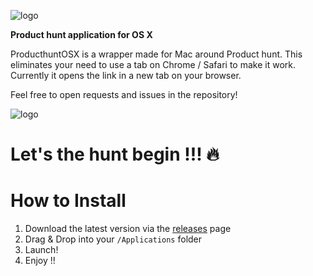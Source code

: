 ![logo](https://raw.githubusercontent.com/remirobert/ProducthuntOSX/master/Documentation/logo.png)

**Product hunt application for OS X**

ProducthuntOSX is a wrapper made for Mac around Product hunt.
This eliminates your need to use a tab on Chrome / Safari to make it work.
Currently it opens the link in a new tab on your browser.

Feel free to open requests and issues in the repository!

![logo](https://raw.githubusercontent.com/remirobert/ProducthuntOSX/master/Documentation/screenshot.png)

Let's the hunt begin !!! 🔥
===========================

How to Install
==============

1. Download the latest version via the [releases](https://github.com/remirobert/ProducthuntOSX/releases) page
1. Drag & Drop into your `/Applications` folder
1. Launch!
1. Enjoy !!
